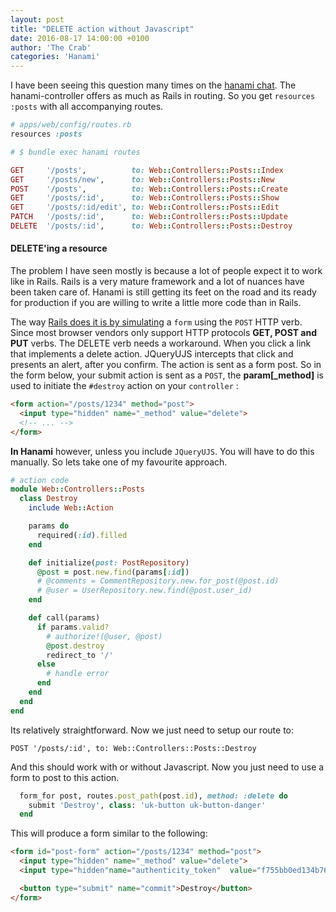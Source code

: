 ```yaml
---
layout: post
title: "DELETE action without Javascript"
date: 2016-08-17 14:00:00 +0100
author: 'The Crab'
categories: 'Hanami'
---
```

I have been seeing this question many times on the [hanami chat](https://gitter.im/hanami/chat). The hanami-controller offers as much as Rails in routing. So you get `resources :posts` with all accompanying routes.

```ruby
# apps/web/config/routes.rb
resources :posts

# $ bundle exec hanami routes

GET     '/posts',          to: Web::Controllers::Posts::Index
GET     '/posts/new',      to: Web::Controllers::Posts::New
POST    '/posts',          to: Web::Controllers::Posts::Create
GET     '/posts/:id',      to: Web::Controllers::Posts::Show
GET     '/posts/:id/edit', to: Web::Controllers::Posts::Edit
PATCH   '/posts/:id',      to: Web::Controllers::Posts::Update
DELETE  '/posts/:id',      to: Web::Controllers::Posts::Destroy
```

#### DELETE'ing a resource
The problem I have seen mostly is because a lot of people expect it to work like in Rails.
Rails is a very mature framework and a lot of nuances have been taken care of. Hanami is still getting its feet on the road and its ready for production if you are willing to write a little more code than in Rails.

The way [Rails does it is by simulating](http://guides.rubyonrails.org/form_helpers.html#how-do-forms-with-patch-put-or-delete-methods-work-questionmark) a `form` using the `POST` HTTP verb. Since most browser vendors only support HTTP protocols **GET, POST and PUT** verbs. The DELETE verb needs a workaround. When you click a link that implements a delete action. JQueryUJS intercepts that click and presents an alert, after you confirm. The action is sent as a form post. So in the form below, your submit action is sent as a `POST`, the **param[_method]** is used to initiate the `#destroy` action on your `controller` :

```html
<form action="/posts/1234" method="post">
  <input type="hidden" name="_method" value="delete">
  <!-- ... -->
</form>
```
**In Hanami** however, unless you include `JQueryUJS`. You will have to do this manually. So lets take one of my favourite approach.

```ruby
# action code
module Web::Controllers::Posts
  class Destroy
    include Web::Action

    params do
      required(:id).filled
    end

    def initialize(post: PostRepository)
      @post = post.new.find(params[:id])
      # @comments = CommentRepository.new.for_post(@post.id)
      # @user = UserRepository.new.find(@post.user_id)
    end

    def call(params)
      if params.valid?
        # authorize!(@user, @post)
        @post.destroy
        redirect_to '/'
      else
        # handle error
      end
    end
  end
end
```

Its relatively straightforward. Now we just need to setup our route to:

`POST '/posts/:id', to: Web::Controllers::Posts::Destroy`

And this should work with or without Javascript. Now you just need to use a form to post to this action.

```ruby
  form_for post, routes.post_path(post.id), method: :delete do
    submit 'Destroy', class: 'uk-button uk-button-danger'
  end
```
This will produce a form similar to the following:

```html
<form id="post-form" action="/posts/1234" method="post">
  <input type="hidden" name="_method" value="delete">
  <input type="hidden"name="authenticity_token"  value="f755bb0ed134b76c432144748a6d4b7a7ddf2b71" />

  <button type="submit" name="commit">Destroy</button>
</form>
```
